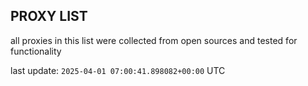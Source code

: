 ## PROXY LIST

all proxies in this list were collected from open sources and tested for functionality

last update: `2025-04-01 07:00:41.898082+00:00` UTC